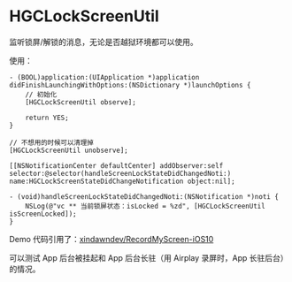 # HGCLockScreenUtil

监听锁屏/解锁的消息，无论是否越狱环境都可以使用。

使用：

```
- (BOOL)application:(UIApplication *)application didFinishLaunchingWithOptions:(NSDictionary *)launchOptions {
	// 初始化
	[HGCLockScreenUtil observe];
	
	return YES;
}
```

```
// 不想用的时候可以清理掉
[HGCLockScreenUtil unobserve];
```

```
[[NSNotificationCenter defaultCenter] addObserver:self selector:@selector(handleScreenLockStateDidChangedNoti:) name:HGCLockScreenStateDidChangeNotification object:nil];

- (void)handleScreenLockStateDidChangedNoti:(NSNotification *)noti {
    NSLog(@"vc ** 当前锁屏状态：isLocked = %zd", [HGCLockScreenUtil isScreenLocked]);
}
```

Demo 代码引用了：[xindawndev/RecordMyScreen-iOS10](https://github.com/xindawndev/RecordMyScreen-iOS10)

可以测试 App 后台被挂起和 App 后台长驻（用 Airplay 录屏时，App 长驻后台）的情况。
